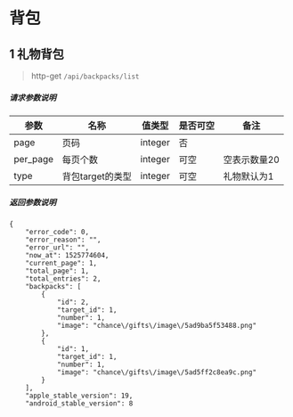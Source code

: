 # 背包

## 1 礼物背包

> http-get ```/api/backpacks/list```


##### 请求参数说明
|参数|名称|值类型|是否可空|备注|
|---|---|---|---|---|
|page|页码|integer|否||
|per_page|每页个数|integer|可空|空表示数量20
|type|背包target的类型|integer|可空|礼物默认为1

##### 返回参数说明
```
{
    "error_code": 0,
    "error_reason": "",
    "error_url": "",
    "now_at": 1525774604,
    "current_page": 1,
    "total_page": 1,
    "total_entries": 2,
    "backpacks": [
        {
            "id": 2,
            "target_id": 1,
            "number": 1,
            "image": "chance\/gifts\/image\/5ad9ba5f53488.png"
        },
        {
            "id": 1,
            "target_id": 1,
            "number": 1,
            "image": "chance\/gifts\/image\/5ad5ff2c8ea9c.png"
        }
    ],
    "apple_stable_version": 19,
    "android_stable_version": 8
```